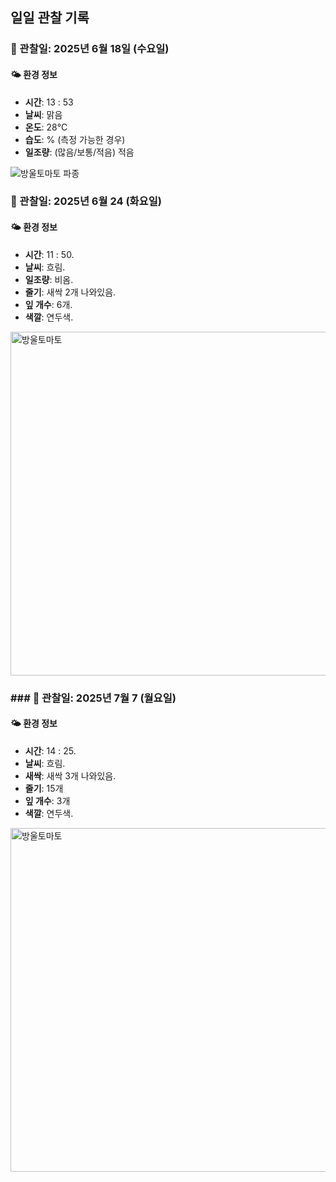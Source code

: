 

## 일일 관찰 기록

### 📅 관찰일: 2025년 6월 18일 (수요일)

#### 🌤️ 환경 정보
- **시간**: 13 : 53
- **날씨**: 맑음
- **온도**: 28℃ 
- **습도**: % (측정 가능한 경우)
- **일조량**: (많음/보통/적음) 적음

![방울토마토 파종](image-1.png)
### 📅 관찰일: 2025년 6월 24 (화요일)

#### 🌤️ 환경 정보
- **시간**: 11 : 50.
- **날씨**: 흐림. 
- **일조량**: 비옴.
- **줄기**: 새싹 2개 나와있음.
- **잎 개수**: 6개.
- **색깔**: 연두색.

<img src="20250624_100301_방울토마토_새싹1개추가.jpg" alt="방울토마토" width="550">

### ### 📅 관찰일: 2025년 7월 7 (월요일)

#### 🌤️ 환경 정보
- **시간**: 14 : 25.
- **날씨**: 흐림.
- **새싹**: 새싹 3개 나와있음.
- **줄기**: 15개
- **잎 개수**: 3개
- **색깔**: 연두색.
<img src="방울토마토_20250707_074718.jpg" alt="방울토마토" width="550">
